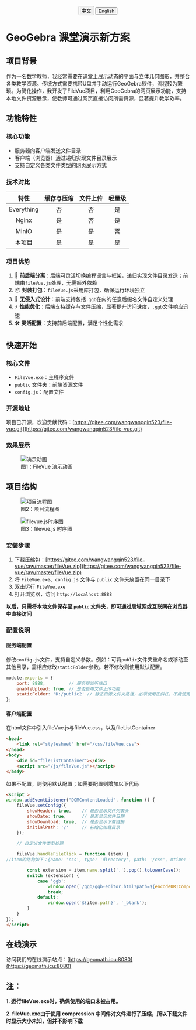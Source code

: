 <div style="text-align: center; margin-bottom: 20px;">
    <button onclick="toggleLanguage('cn')">中文</button>
    <a href="./readme.en.md"><button>English</button></a>
</div>



# GeoGebra 课堂演示新方案

## 项目背景

作为一名数学教师，我经常需要在课堂上展示动态的平面与立体几何图形，并整合各类教学资源。传统方式需要携带U盘并手动运行GeoGebra软件，流程较为繁琐。为简化操作，我开发了FileVue项目，利用GeoGebra的网页展示功能，支持本地文件资源展示，使教师可通过网页直接访问所需资源，显著提升教学效率。
## 功能特性
### 核心功能
- 服务器向客户端发送文件目录
- 客户端（浏览器）通过递归实现文件目录展示
- 支持自定义各类文件类型的网页展示方式
### 技术对比
| 特性         | 缓存与压缩 | 文件上传 | 轻量级 |
|:------------:|:----------:|:--------:|:------:|
| Everything   | 否         | 否       | 是     |
| Nginx        | 是         | 否       | 是     |
| MinIO        | 是         | 是       | 否     |
| 本项目       | 是         | 是       | 是     |
### 项目优势
1. 🧩 **前后端分离**：后端可灵活切换编程语言与框架，递归实现文件目录发送；前端由`fileVue.js`处理，无需额外依赖
2. 📦 **封装打包**：`fileVue.js`采用库打包，确保运行环境独立
3. 🎨 **无侵入式设计**：前端支持包括`.ggb`在内的任意后缀名文件自定义处理
4. ⚡ **性能优化**：后端支持缓存与文件压缩，显著提升访问速度，`.ggb`文件响应迅速
5. 🛠️ **灵活配置**：支持前后端配置，满足个性化需求
## 快速开始
### 核心文件
- `FileVue.exe`：主程序文件
- `public` 文件夹：前端资源文件
- `config.js`：配置文件
### 开源地址
项目已开源，欢迎贡献代码：[https://gitee.com/wangwangqin523/file-vue.git](https://gitee.com/wangwangqin523/file-vue.git)
### 效果展示
<figure>
    <img src="./assets/demo.gif" alt="演示动画">
    <figcaption>图1：FileVue 演示动画</figcaption>
</figure>

## 项目结构
<figure>
    <img src="./assets/项目流程图.png" alt="项目流程图">
    <figcaption>图2：项目流程图</figcaption>
</figure>

<figure>
    <img src="./assets/filevue.js时序图.png" alt="filevue.js时序图">
    <figcaption>图3：filevue.js 时序图</figcaption>
</figure>

### 安装步骤
1. 下载压缩包：[https://gitee.com/wangwangqin523/file-vue/raw/master/fileVue.zip](https://gitee.com/wangwangqin523/file-vue/raw/master/fileVue.zip)
2. 将 `FileVue.exe`、`config.js` 文件与 `public` 文件夹放置在同一目录下
3. 双击运行 `FileVue.exe`
4. 打开浏览器，访问 `http://localhost:8888`

**以后，只需将本地文件保存至 `public` 文件夹，即可通过局域网或互联网在浏览器中直接访问**
### 配置说明
#### 服务端配置
修改`config.js`文件，支持自定义参数。例如：可将`public`文件夹重命名或移动至其他目录，需相应修改`staticFolder`参数。若不修改则使用默认配置。
```javascript
module.exports = {
    port: 8888,         // 服务器监听端口
    enableUpload: true, // 是否启用文件上传功能
    staticFolder: 'D:/public2' // 静态资源文件夹路径，必须使用正斜杠，不能使用反斜杠
};
```
#### 客户端配置

在html文件中引入fileVue.js与fileVue.css，以及fileListContainer
```html
<head>
    <link rel="stylesheet" href="/css/fileVue.css">
</head>
<body>
    <div id="fileListContainer"></div>
    <script src="/js/fileVue.js"></script>
</body>
```
如果不配置，则使用默认配置；如需要配置则增加以下代码
```html
<script >
window.addEventListener("DOMContentLoaded", function () {
    fileVue.setConfig({
        showHeader: true,    // 是否显示文件列表头
        showDate: true,      // 是否显示文件日期
        showDownload: true,  // 是否显示下载链接
        initialPath: '/'     // 初始化加载目录
    });

    // 自定义文件类型处理
    
    fileVue.handleFileClick = function (item) {
//item的结构如下：{name: 'css', type: 'directory', path: '/css', mtime: '2025-03-31T07:03:34.995Z'}，{name: 'upload.html', type: 'file', path: '/upload.html', mtime: '2025-02-24T11:12:22.265Z'}

        const extension = item.name.split('.').pop().toLowerCase();
        switch (extension) {
            case 'ggb':
                window.open(`/ggb/ggb-editor.html?path=${encodeURIComponent(item.path)}`, '_ggb');
                break;
            default:
                window.open(`${item.path}`, '_blank');
        }
    }
});
</script>
```
## 在线演示
访问我们的在线演示站点：[https://geomath.icu:8080](https://geomath.icu:8080)

## 注：
**1. 运行fileVue.exe时，确保使用的端口未被占用。**

**2. fileVue.exe由于使用 compression 中间件对文件进行了压缩，所以下载文件时显示大小未知，但并不影响下载**